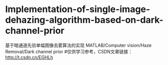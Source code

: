 # Implementation-of-single-image-dehazing-algorithm-based-on-dark-channel-prior
基于暗通道先验单幅图像去雾算法的实现
MATLAB/Computer vision/Haze Removal/Dark channel prior #仅供学习参考，CSDN文章链接：http://t.csdn.cn/EGHLh
